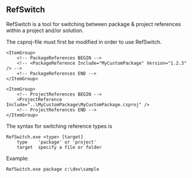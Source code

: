 ## RefSwitch
RefSwitch is a tool for switching between package & project references within a project and/or solution.

The csproj-file must first be modified in order to use RefSwitch.  
```
<ItemGroup>
    <!-- PackageReferences BEGIN -->
    <!-- <PackageReference Include="MyCustomPackage" Version="1.2.3" /> -->
    <!-- PackageReferences END -->
</ItemGroup>

<ItemGroup>
    <!-- ProjectReferences BEGIN -->
    <ProjectReference Include="..\MyCustomPackage\MyCustomPackage.csproj" />
    <!-- ProjectReferences END -->
</ItemGroup>
```

The syntax for switching reference types is
```
RefSwitch.exe <type> [target]
    type    'package' or 'project'
    target  specify a file or folder
```

Example:
```
RefSwitch.exe package c:\dev\sample
```